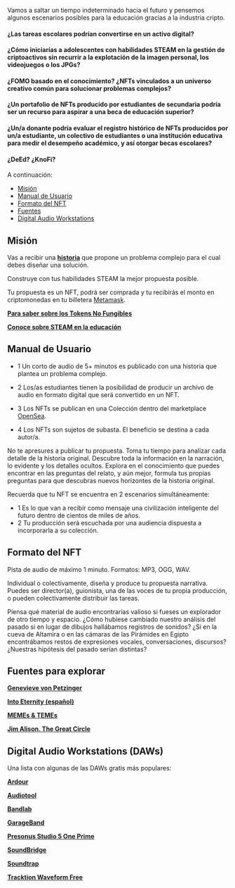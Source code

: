 Vamos a saltar un tiempo indeterminado hacia el futuro y pensemos algunos escenarios posibles para la educación gracias a la industria cripto.

#### ¿Las tareas escolares podrían convertirse en un activo digital?

#### ¿Cómo iniciarías a adolescentes con habilidades STEAM en la gestión de criptoactivos  sin recurrir a la explotación de la imagen personal, los videojuegos o los JPGs?

#### ¿FOMO basado en el conocimiento? ¿NFTs vinculados a un universo creativo común para solucionar problemas complejos?

#### ¿Un portafolio de NFTs producido por estudiantes de secundaria podría ser un recurso para aspirar a una beca de educación superior?

#### ¿Un/a donante podría evaluar el registro histórico de NFTs producidos por un/a estudiante, un colectivo de estudiantes o una institución educativa  para medir el desempeño académico, y así otorgar becas escolares?

#### ¿DeEd? ¿KnoFi? 

A continuación:

* [Misión](#misión)
* [Manual de Usuario](#manual-de-usuario)
* [Formato del NFT](#formato-del-nft)
* [Fuentes](#fuentes-para-explorar)
* [Digital Audio Workstations](#digital-audio-workstations-daws)

## Misión

Vas a recibir una **[historia](https://github.com/steamatch/STEAMatch-A-NFTask/blob/main/audio%20steamatch%20esp.mp3/)** que propone un problema complejo para el cual debes diseñar una solución. 

Construye con tus habilidades STEAM la mejor propuesta posible. 

Tu propuesta es un NFT, podrá ser comprada y tu recibirás el monto en criptomonedas en tu billetera [Metamask](https://metamask.io/).

**[Para saber sobre los Tokens No Fungibles](https://es.wikipedia.org/wiki/Token_no_fungible/)**

**[Conoce sobre STEAM en la educación](https://es.wikipedia.org/wiki/STEAM/)**


## Manual de Usuario

+ 1 Un corto de audio de 5+ minutos es publicado con una historia que plantea un problema complejo. 

+ 2 Los/as estudiantes tienen la posibilidad de producir un archivo de audio en formato digital que será convertido en un NFT.

+ 3 Los NFTs se publican en una Colección dentro del marketplace [OpenSea](https://opensea.io/). 

+ 4 Los NFTs son sujetos de subasta. El beneficio se destina a cada autor/a.

No te apresures a publicar tu propuesta. Toma tu tiempo para analizar cada detalle de la historia original. Descubre toda la información en la narración, lo evidente y los detalles ocultos. Explora en el conocimiento que puedes encontrar en las preguntas del relato, y aún mejor, formula tus propias preguntas para que descubras nuevos horizontes de la historia original.

Recuerda que tu NFT se encuentra en 2 escenarios simultáneamente: 
+ 1 Es lo que van a recibir como mensaje una civilización inteligente del futuro dentro de cientos de miles de años. 
+ 2 Tu producción será escuchada por una audiencia dispuesta a incorporarla a su colección. 

## Formato del NFT

Pista de audio de máximo 1 minuto.
Formatos: MP3, OGG, WAV.

Individual o colectivamente, diseña y produce tu propuesta narrativa. Puedes ser director(a), guionista, una de las voces de tu propia producción, o pueden colectivamente distribuir las tareas.  

Piensa qué material de audio encontrarías valioso si fueses un explorador de otro tiempo y espacio.
¿Cómo hubiese cambiado nuestro análisis del pasado si en lugar de dibujos hallábamos registros de sonidos? ¿Si en la cueva de Altamira o en las cámaras de las Pirámides en Egipto encontrábamos restos de expresiones vocales, conversaciones, discursos? ¿Nuestras hipótesis del pasado serían distintas?

## Fuentes para explorar

**[Genevieve von Petzinger](https://www.ted.com/talks/genevieve_von_petzinger_why_are_these_32_symbols_found_in_ancient_caves_all_over_europe/)**

**[Into Eternity (español)](https://vimeo.com/168473601/)**

**[MEMEs & TEMEs](https://www.ted.com/talks/susan_blackmore_memes_and_temes/)**

**[Jim Alison. The Great Circle](http://home.hiwaay.net/~jalison/)**

## Digital Audio Workstations (DAWs)

Una lista con algunas de las DAWs  gratis más populares:

**[Ardour](https://ardour.org/)**

**[Audiotool](https://www.audiotool.com)**

**[Bandlab](https://www.bandlab.com/)**

**[GarageBand](https://www.apple.com/co/mac/garageband/)**

**[Presonus Studio 5 One Prime](https://shop.presonus.com/Studio-One-5-Prime/)**

**[SoundBridge](https://soundbridge.io/)**

**[Soundtrap](https://www.soundtrap.com/)**

**[Tracktion Waveform Free](https://www.tracktion.com/products/waveform-free)**
